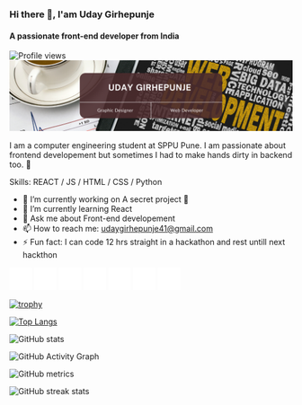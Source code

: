 ### Hi there 👋, I'am Uday Girhepunje
#### A passionate front-end developer from India
![Profile views](https://gpvc.arturio.dev/MrCoder991)  
![A passionate front-end developer from India](https://github.com/mrcoder991/mrcoder991/blob/main/Profile-Banner.png?raw=true)

I am a computer engineering student at SPPU Pune. I am passionate about frontend developement but sometimes I had to make hands dirty in backend too. 🥱 

Skills: REACT / JS / HTML / CSS / Python 

- 🔭 I’m currently working on A secret project 🤫 
- 🌱 I’m currently learning React 
- 💬 Ask me about Front-end developement 
- 📫 How to reach me: udaygirhepunje41@gmail.com  
- ⚡ Fun fact: I can code 12 hrs straight in a hackathon and rest untill next hackthon  


[<img src='github.svg' alt='github' height='40'>](https://github.com/MrCoder991)  [<img src='linkedin.svg' alt='linkedin' height='40'>](https://www.linkedin.com/in/uday-girhepunje-6958a21b8//)  [<img src='facebook.svg' alt='facebook' height='40'>](https://www.facebook.com/Uday-Girhepunje/100009394355759/)  [<img src='instagram.svg' alt='instagram' height='40'>](https://www.instagram.com/uday_699/)  [<img src='twitter.svg' alt='twitter' height='40'>](https://twitter.com/UdayGirhepunje)  [<img src='stackoverflow.svg' alt='stackoverflow' height='40'>](https://stackoverflow.com/users/16183998/uday-girhepunje)  [<img src='website.svg' alt='website' height='40'>](https://udaygirhepunje.me)  

[![trophy](https://github-profile-trophy.vercel.app/?username=MrCoder991&theme=onedark)](https://github.com/ryo-ma/github-profile-trophy)

[![Top Langs](https://github-readme-stats.vercel.app/api/top-langs/?username=MrCoder991&theme=onedark)](https://github.com/anuraghazra/github-readme-stats)

![GitHub stats](https://github-readme-stats.vercel.app/api?username=MrCoder991&show_icons=true&count_private=true&theme=onedark)  

![GitHub Activity Graph](https://activity-graph.herokuapp.com/graph?username=MrCoder991&theme=onedark)  

![GitHub metrics](https://metrics.lecoq.io/MrCoder991&theme=onedark)  

![GitHub streak stats](https://github-readme-streak-stats.herokuapp.com/?user=MrCoder991&theme=onedark)  

